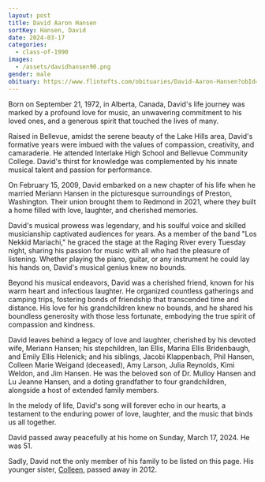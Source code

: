 ```yaml
---
layout: post
title: David Aaron Hansen
sortKey: Hansen, David
date: 2024-03-17
categories:
  - class-of-1990
images:
  - /assets/davidhansen90.png
gender: male
obituary: https://www.flintofts.com/obituaries/David-Aaron-Hansen?obId=31060278
---
```

Born on September 21, 1972, in Alberta, Canada, David's life journey was marked by a profound love for music, an unwavering commitment to his loved ones, and a generous spirit that touched the lives of many.

Raised in Bellevue, amidst the serene beauty of the Lake Hills area, David's formative years were imbued with the values of compassion, creativity, and camaraderie. He attended Interlake High School and Bellevue Community College. David's thirst for knowledge was complemented by his innate musical talent and passion for performance.

On February 15, 2009, David embarked on a new chapter of his life when he married Meriann Hansen in the picturesque surroundings of Preston, Washington. Their union brought them to Redmond in 2021, where they built a home filled with love, laughter, and cherished memories.

David's musical prowess was legendary, and his soulful voice and skilled musicianship captivated audiences for years. As a member of the band "Los Nekkid Mariachi," he graced the stage at the Raging River every Tuesday night, sharing his passion for music with all who had the pleasure of listening. Whether playing the piano, guitar, or any instrument he could lay his hands on, David's musical genius knew no bounds.

Beyond his musical endeavors, David was a cherished friend, known for his warm heart and infectious laughter. He organized countless gatherings and camping trips, fostering bonds of friendship that transcended time and distance. His love for his grandchildren knew no bounds, and he shared his boundless generosity with those less fortunate, embodying the true spirit of compassion and kindness.

David leaves behind a legacy of love and laughter, cherished by his devoted wife, Meriann Hansen; his stepchildren, Ian Ellis, Marina Ellis Bridenbaugh, and Emily Ellis Helenick; and his siblings, Jacobi Klappenbach, Phil Hansen, Colleen Marie Weigand (deceased), Amy Larson, Julia Reynolds, Kimi Weldon, and Jim Hansen. He was the beloved son of Dr. Mulloy Hansen and Lu Jeanne Hansen, and a doting grandfather to four grandchildren, alongside a host of extended family members.

In the melody of life, David's song will forever echo in our hearts, a testament to the enduring power of love, laughter, and the music that binds us all together.

David passed away peacefully at his home on Sunday, March 17, 2024. He was 51.

S﻿adly, David not the only member of his family to be listed on this page. His younger sister, [Colleen](https://ihsmemorial.org/class-of-1992/colleen-marie-hansen/), passed away in 2012.